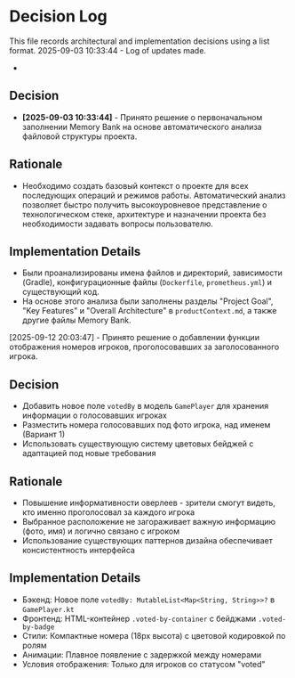 # Decision Log

This file records architectural and implementation decisions using a list format.
2025-09-03 10:33:44 - Log of updates made.

*

## Decision

* **[2025-09-03 10:33:44]** - Принято решение о первоначальном заполнении Memory Bank на основе автоматического анализа
  файловой структуры проекта.

## Rationale

* Необходимо создать базовый контекст о проекте для всех последующих операций и режимов работы. Автоматический анализ
  позволяет быстро получить высокоуровневое представление о технологическом стеке, архитектуре и назначении проекта без
  необходимости задавать вопросы пользователю.

## Implementation Details

* Были проанализированы имена файлов и директорий, зависимости (Gradle), конфигурационные
  файлы (`Dockerfile`, `prometheus.yml`) и существующий код.
* На основе этого анализа были заполнены разделы "Project Goal", "Key Features" и "Overall Architecture"
  в `productContext.md`, а также другие файлы Memory Bank.

[2025-09-12 20:03:47] - Принято решение о добавлении функции отображения номеров игроков, проголосовавших за
заголосованного игрока.

## Decision

* Добавить новое поле `votedBy` в модель `GamePlayer` для хранения информации о голосовавших игроках
* Разместить номера голосовавших под фото игрока, над именем (Вариант 1)
* Использовать существующую систему цветовых бейджей с адаптацией под новые требования

## Rationale

* Повышение информативности оверлеев - зрители смогут видеть, кто именно проголосовал за каждого игрока
* Выбранное расположение не загораживает важную информацию (фото, имя) и логично связано с игроком
* Использование существующих паттернов дизайна обеспечивает консистентность интерфейса

## Implementation Details

* Бэкенд: Новое поле `votedBy: MutableList<Map<String, String>>?` в `GamePlayer.kt`
* Фронтенд: HTML-контейнер `.voted-by-container` с бейджами `.voted-by-badge`
* Стили: Компактные номера (18px высота) с цветовой кодировкой по ролям
* Анимации: Плавное появление с задержкой между номерами
* Условия отображения: Только для игроков со статусом "voted"
